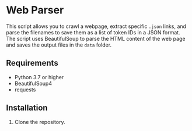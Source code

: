 # Web Parser

This script allows you to crawl a webpage, extract specific `.json` links, and parse the filenames to save them as a list of token IDs in a JSON format. The script uses BeautifulSoup to parse the HTML content of the web page and saves the output files in the `data` folder.

## Requirements

- Python 3.7 or higher
- BeautifulSoup4
- requests

## Installation

1. Clone the repository.

